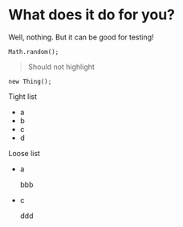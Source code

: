 # What does it do for you?

Well, nothing. But it can be good for testing!

```
Math.random();
```

> Should not highlight

```no-highlight
new Thing();
```

Tight list

-   a
-   b
-   c
-   d

Loose list

-   a

    bbb

-   c

    ddd
